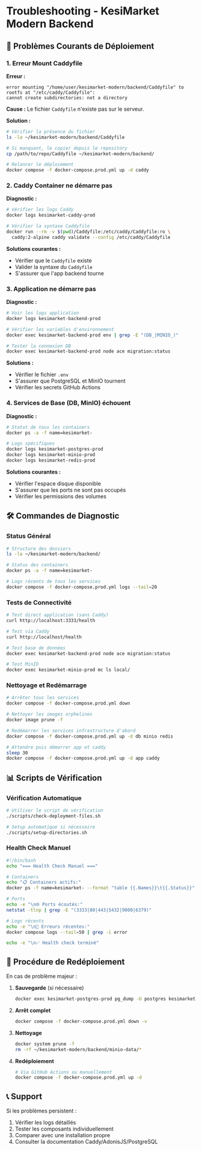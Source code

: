 # Troubleshooting - KesiMarket Modern Backend

## 🚨 Problèmes Courants de Déploiement

### 1. Erreur Mount Caddyfile

**Erreur :**
```
error mounting "/home/user/kesimarket-modern/backend/Caddyfile" to rootfs at "/etc/caddy/Caddyfile": 
cannot create subdirectories: not a directory
```

**Cause :** Le fichier `Caddyfile` n'existe pas sur le serveur.

**Solution :**
```bash
# Vérifier la présence du fichier
ls -la ~/kesimarket-modern/backend/Caddyfile

# Si manquant, le copier depuis le repository
cp /path/to/repo/Caddyfile ~/kesimarket-modern/backend/

# Relancer le déploiement
docker compose -f docker-compose.prod.yml up -d caddy
```

### 2. Caddy Container ne démarre pas

**Diagnostic :**
```bash
# Vérifier les logs Caddy
docker logs kesimarket-caddy-prod

# Vérifier la syntaxe Caddyfile
docker run --rm -v $(pwd)/Caddyfile:/etc/caddy/Caddyfile:ro \
  caddy:2-alpine caddy validate --config /etc/caddy/Caddyfile
```

**Solutions courantes :**
- Vérifier que le `Caddyfile` existe
- Valider la syntaxe du `Caddyfile`
- S'assurer que l'app backend tourne

### 3. Application ne démarre pas

**Diagnostic :**
```bash
# Voir les logs application
docker logs kesimarket-backend-prod

# Vérifier les variables d'environnement
docker exec kesimarket-backend-prod env | grep -E "(DB_|MINIO_)"

# Tester la connexion DB
docker exec kesimarket-backend-prod node ace migration:status
```

**Solutions :**
- Vérifier le fichier `.env`
- S'assurer que PostgreSQL et MinIO tournent
- Vérifier les secrets GitHub Actions

### 4. Services de Base (DB, MinIO) échouent

**Diagnostic :**
```bash
# Statut de tous les containers
docker ps -a -f name=kesimarket-

# Logs spécifiques
docker logs kesimarket-postgres-prod
docker logs kesimarket-minio-prod
docker logs kesimarket-redis-prod
```

**Solutions courantes :**
- Vérifier l'espace disque disponible
- S'assurer que les ports ne sont pas occupés
- Vérifier les permissions des volumes

## 🛠️ Commandes de Diagnostic

### Status Général
```bash
# Structure des dossiers
ls -la ~/kesimarket-modern/backend/

# Status des containers
docker ps -a -f name=kesimarket-

# Logs récents de tous les services
docker compose -f docker-compose.prod.yml logs --tail=20
```

### Tests de Connectivité
```bash
# Test direct application (sans Caddy)
curl http://localhost:3333/health

# Test via Caddy
curl http://localhost/health

# Test base de données
docker exec kesimarket-backend-prod node ace migration:status

# Test MinIO
docker exec kesimarket-minio-prod mc ls local/
```

### Nettoyage et Redémarrage
```bash
# Arrêter tous les services
docker compose -f docker-compose.prod.yml down

# Nettoyer les images orphelines
docker image prune -f

# Redémarrer les services infrastructure d'abord
docker compose -f docker-compose.prod.yml up -d db minio redis

# Attendre puis démarrer app et caddy
sleep 30
docker compose -f docker-compose.prod.yml up -d app caddy
```

## 📊 Scripts de Vérification

### Vérification Automatique
```bash
# Utiliser le script de vérification
./scripts/check-deployment-files.sh

# Setup automatique si nécessaire
./scripts/setup-directories.sh
```

### Health Check Manuel
```bash
#!/bin/bash
echo "=== Health Check Manuel ==="

# Containers
echo "📋 Containers actifs:"
docker ps -f name=kesimarket- --format "table {{.Names}}\t{{.Status}}"

# Ports
echo -e "\n🌐 Ports écoutés:"
netstat -tlnp | grep -E "(3333|80|443|5432|9000|6379)"

# Logs récents
echo -e "\n📝 Erreurs récentes:"
docker compose logs --tail=50 | grep -i error

echo -e "\n✅ Health check terminé"
```

## 🔄 Procédure de Redéploiement

En cas de problème majeur :

1. **Sauvegarde** (si nécessaire)
   ```bash
   docker exec kesimarket-postgres-prod pg_dump -U postgres kesimarket_modern > backup.sql
   ```

2. **Arrêt complet**
   ```bash
   docker compose -f docker-compose.prod.yml down -v
   ```

3. **Nettoyage**
   ```bash
   docker system prune -f
   rm -rf ~/kesimarket-modern/backend/minio-data/*
   ```

4. **Redéploiement**
   ```bash
   # Via GitHub Actions ou manuellement
   docker compose -f docker-compose.prod.yml up -d
   ```

## 📞 Support

Si les problèmes persistent :
1. Vérifier les logs détaillés
2. Tester les composants individuellement
3. Comparer avec une installation propre
4. Consulter la documentation Caddy/AdonisJS/PostgreSQL 